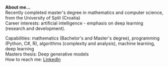 **About me...** <br>
Recently completed master's degree in mathematics and computer science, from the University of Split (Croatia) <br>
Career interests: artificial intelligence - emphasis on deep learning (research and development). <br>

Capabilities: mathematics (Bachelor's and Master's degree), programming (Python, C#, R), algorithms (complexity and analysis), machine learning, deep learning <br>
Masters thesis: Deep generative models <br>
How to reach me: [LinkedIn](https://hr.linkedin.com/in/mate-%C4%87ori%C4%87) <br>
<!--
**mcoric96/mcoric96** is a ✨ _special_ ✨ repository because its `README.md` (this file) appears on your GitHub profile.
